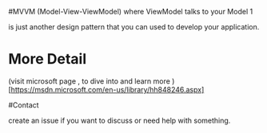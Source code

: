 #MVVM (Model-View-ViewModel) where ViewModel talks to your Model 1

is just another design pattern that you can used to develop your application. 

# More Detail 

(visit microsoft page , to dive into and learn more ) [https://msdn.microsoft.com/en-us/library/hh848246.aspx]


#Contact 

create an issue if you want to discuss or need help with something.
